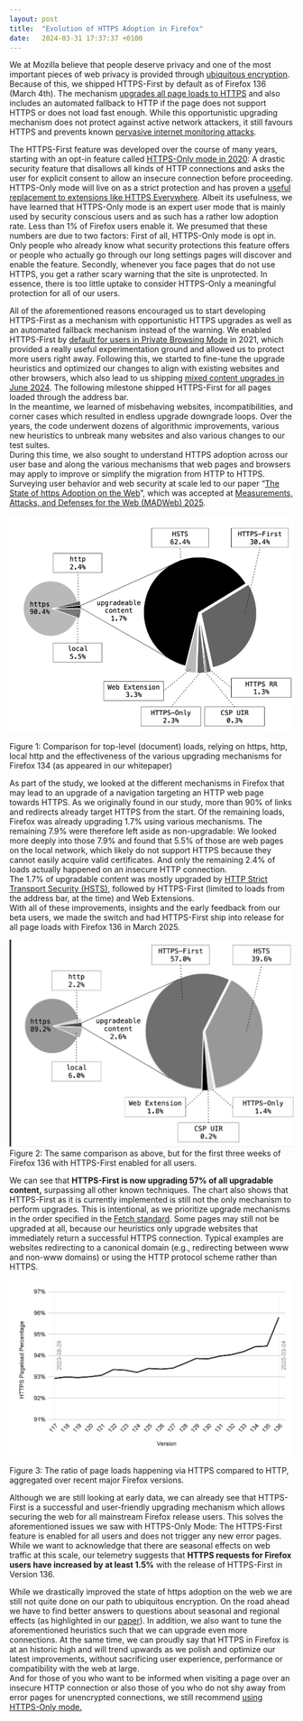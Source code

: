 ```yaml
---
layout: post
title:  "Evolution of HTTPS Adoption in Firefox"
date:   2024-03-31 17:37:37 +0100
---
```


We at Mozilla believe that people deserve privacy and one of the most important pieces of web privacy is provided through [ubiquitous encryption](https://www.mozilla.org/en-US/about/webvision/full/#ubiquitousencryption). Because of this, we shipped HTTPS-First by default as of Firefox 136 (March 4th). The mechanism [upgrades all page loads to HTTPS](https://support.mozilla.org/en-US/kb/https-first) and also includes an automated fallback to HTTP if the page does not support HTTPS or does not load fast enough. While this opportunistic upgrading mechanism does not protect against active network attackers, it still favours HTTPS and prevents known [pervasive internet monitoring attacks](https://datatracker.ietf.org/doc/rfc7258/).

The HTTPS-First feature was developed over the course of many years, starting with an opt-in feature called [HTTPS-Only mode in 2020](https://blog.mozilla.org/security/2020/11/17/firefox-83-introduces-https-only-mode/): A drastic security feature that disallows all kinds of HTTP connections and asks the user for explicit consent to allow an insecure connection before proceeding. HTTPS-Only mode will live on as a strict protection and has proven a [useful replacement to extensions like HTTPS Everywhere](https://github.com/EFForg/https-everywhere/discussions/20213). Albeit its usefulness, we have learned that HTTPS-Only mode is an expert user mode that is mainly used by security conscious users and as such has a rather low adoption rate. Less than 1% of Firefox users enable it. We presumed that these numbers are due to two factors: First of all, HTTPS-Only mode is opt in. Only people who already know what security protections this feature offers or people who actually go through our long settings pages will discover and enable the feature. Secondly, whenever you face pages that do not use HTTPS, you get a rather scary warning that the site is unprotected. In essence, there is too little uptake to consider HTTPS-Only a meaningful protection for all of our users.

All of the aforementioned reasons encouraged us to start developing HTTPS-First as a mechanism with opportunistic HTTPS upgrades as well as an automated fallback mechanism instead of the warning. We enabled HTTPS-First by [default for users in Private Browsing Mode](https://blog.mozilla.org/security/2021/08/10/firefox-91-introduces-https-by-default-in-private-browsing/) in 2021, which provided a really useful experimentation ground and allowed us to protect more users right away. Following this, we started to fine-tune the upgrade heuristics and optimized our changes to align with existing websites and other browsers, which also lead to us shipping [mixed content upgrades in June 2024](https://blog.mozilla.org/security/2024/06/05/firefox-will-upgrade-more-mixed-content-in-version-127/). The following milestone shipped HTTPS-First for all pages loaded through the address bar.  
In the meantime, we learned of misbehaving websites, incompatibilities, and corner cases which resulted in endless upgrade downgrade loops. Over the years, the code underwent dozens of algorithmic improvements, various new heuristics to unbreak many websites and also various changes to our test suites.  
During this time, we also sought to understand HTTPS adoption across our user base and along the various mechanisms that web pages and browsers may apply to improve or simplify the migration from HTTP to HTTPS. Surveying user behavior and web security at scale led to our paper “[The State of https Adoption on the Web](https://research.mozilla.org/files/2025/03/the_state_of_https_adoption_on_the_web.pdf)”, which was accepted at [Measurements, Attacks, and Defenses for the Web (MADWeb) 2025](https://madweb.work/).

![Chart for HTTPS Upgrade mechanisms - Firefox 134](/images/2025/https-upgrade-mechanisms-before.png)

Figure 1: Comparison for top-level (document) loads, relying on https, http, local http and the effectiveness of the various upgrading mechanisms for Firefox 134 (as appeared in our whitepaper)

As part of the study, we looked at the different mechanisms in Firefox that may lead to an upgrade of a navigation targeting an HTTP web page towards HTTPS. As we originally found in our study, more than 90% of links and redirects already target HTTPS from the start. Of the remaining loads, Firefox was already upgrading 1.7% using various mechanisms. The remaining 7.9% were therefore left aside as non-upgradable: We looked more deeply into those 7.9% and found that 5.5% of those are web pages on the local network, which likely do not support HTTPS because they cannot easily acquire valid certificates. And only the remaining 2.4% of loads actually happened on an insecure HTTP connection.  
The 1.7% of upgradable content was mostly upgraded by [HTTP Strict Transport Security (HSTS)](https://developer.mozilla.org/en-US/docs/Web/HTTP/Reference/Headers/Strict-Transport-Security), followed by HTTPS-First (limited to loads from the address bar, at the time) and Web Extensions.  
With all of these improvements, insights and the early feedback from our beta users, we made the switch and had HTTPS-First ship into release for all page loads with Firefox 136 in March 2025\.

![Chart for HTTPS Upgrade mechanisms - Firefox 136](/images/2025/https-upgrade-mechanisms-after.png)
Figure 2: The same comparison as above, but for the first three weeks of Firefox 136 with HTTPS-First enabled for all users.

We can see that **HTTPS-First is now upgrading 57% of all upgradable content,** surpassing all other known techniques. The chart also shows that HTTPS-First as it is currently implemented is still not the only mechanism to perform upgrades. This is intentional, as we prioritize upgrade mechanisms in the order specified in the [Fetch standard](https://fetch.spec.whatwg.org/#main-fetch). Some pages may still not be upgraded at all, because our heuristics only upgrade websites that immediately return a successful HTTPS connection. Typical examples are websites redirecting to a canonical domain (e.g., redirecting between www and non-www domains) or using the HTTP protocol scheme rather than HTTPS.

![Evolution of HTTPS over time](/images/2025/https-evolution.png)

Figure 3: The ratio of page loads happening via HTTPS compared to HTTP, aggregated over recent major Firefox versions.

Although we are still looking at early data, we can already see that HTTPS-First is a successful and user-friendly upgrading mechanism which allows securing the web for all mainstream Firefox release users. This solves the aforementioned issues we saw with HTTPS-Only Mode: The HTTPS-First feature is enabled for all users and does not trigger any new error pages. While we want to acknowledge that there are seasonal effects on web traffic at this scale, our telemetry suggests that **HTTPS requests for Firefox users have increased by at least 1.5%** with the release of HTTPS-First in Version 136\.

While we drastically improved the state of https adoption on the web we are still not quite done on our path to ubiquitous encryption. On the road ahead we have to find better answers to questions about seasonal and regional effects (as highlighted in our [paper](https://research.mozilla.org/files/2025/03/the_state_of_https_adoption_on_the_web.pdf)). In addition, we also want to tune the aforementioned heuristics such that we can upgrade even more connections. At the same time, we can proudly say that HTTPS in Firefox is at an historic high and will trend upwards as we polish and optimize our latest improvements, without sacrificing user experience, performance or compatibility with the web at large.  
And for those of you who want to be informed when visiting a page over an insecure HTTP connection or also those of you who do not shy away from error pages for unencrypted connections, we still recommend [using HTTPS-Only mode.](https://support.mozilla.org/en-US/kb/https-only-prefs)   


